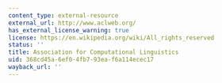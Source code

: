```yaml
---
content_type: external-resource
external_url: http://www.aclweb.org/
has_external_license_warning: true
license: https://en.wikipedia.org/wiki/All_rights_reserved
status: ''
title: Association for Computational Linguistics
uid: 368cd45a-6ef0-4fb7-93ea-f6a114ecec17
wayback_url: ''
---
```

